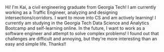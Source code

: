Hi! I'm Kai, a civil engineering graduate from Georgia Tech!
I am currently working as a Traffic Engineer, analyzing and designing intersections/corridors.
I want to move into CS and am actively learning!
I currently am studying in the Georgia Tech Data Science and Analytics Bootcamp and self-learning online.
In the future, I want to work as a software engineer and attempt to solve complex problems! 
I found out that challenges are difficult and annoying, but they're more interesting than an easy and simple life.
Thanks!!
